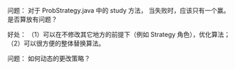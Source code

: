 问题：
对于 ProbStrategy.java 中的 study 方法，
当失败时，应该只有一个赢。是否算放有问题？

好处：
（1）可以在不修改其它地方的前提下（例如 Strategy 角色），优化算法；
（2）可以很方便的整体替换算法。

问题：
如何动态的更改策略？
